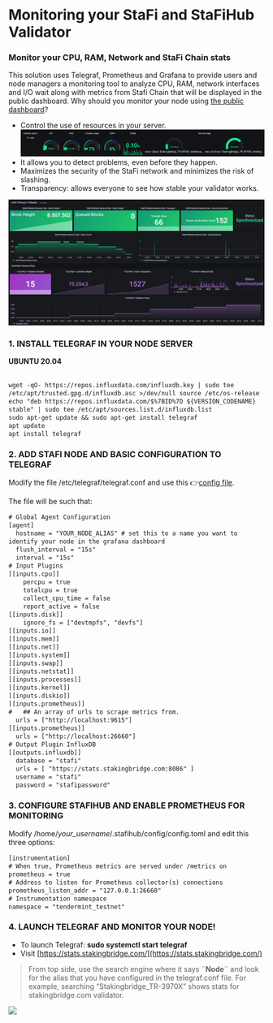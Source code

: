 # Monitoring your StaFi and StaFiHub Validator 

### Monitor your CPU, RAM, Network and StaFi Chain stats

This solution uses Telegraf, Prometheus and Grafana to provide users and node managers a monitoring tool to analyze CPU, RAM, network interfaces and I/O wait along with metrics from Stafi Chain that will be displayed in the public dashboard. Why should you monitor your node using [the public dashboard](https://stats.stakingbridge.com/d/stafimonitor/stafi?orgId=1)?	
- Control the use of resources in your server.
![](https://github.com/StakingBridge/stafimonitor/blob/main/images/fast_monitor.png?raw=true)
- It allows you to detect problems, even before they happen.
- Maximizes the security of the StaFi network and minimizes the risk of slashing.
- Transparency: allows everyone to see how stable your validator works.

![](https://github.com/StakingBridge/stafimonitor/blob/main/images/network_monitoring.png?raw=true)

### 1. INSTALL TELEGRAF IN YOUR NODE SERVER

**UBUNTU 20.04**

```

wget -qO- https://repos.influxdata.com/influxdb.key | sudo tee /etc/apt/trusted.gpg.d/influxdb.asc >/dev/null source /etc/os-release
echo "deb https://repos.influxdata.com/$%7BID%7D ${VERSION_CODENAME} stable" | sudo tee /etc/apt/sources.list.d/influxdb.list
sudo apt-get update && sudo apt-get install telegraf
apt update
apt install telegraf

```

### 2. ADD STAFI NODE AND BASIC CONFIGURATION TO TELEGRAF



Modify the file /etc/telegraf/telegraf.conf and use this 👉[config file](https://github.com/StakingBridge/stafimonitor/blob/main/telegraf.conf).

The file will be such that:

```
# Global Agent Configuration
[agent]
  hostname = "YOUR_NODE_ALIAS" # set this to a name you want to identify your node in the grafana dashboard
  flush_interval = "15s"
  interval = "15s"
# Input Plugins
[[inputs.cpu]]
    percpu = true
    totalcpu = true
    collect_cpu_time = false
    report_active = false
[[inputs.disk]]
    ignore_fs = ["devtmpfs", "devfs"]
[[inputs.io]]
[[inputs.mem]]
[[inputs.net]]
[[inputs.system]]
[[inputs.swap]]
[[inputs.netstat]]
[[inputs.processes]]
[[inputs.kernel]]
[[inputs.diskio]]
[[inputs.prometheus]]
#   ## An array of urls to scrape metrics from.
  urls = ["http://localhost:9615"]
[[inputs.prometheus]]
  urls = ["http://localhost:26660"]
# Output Plugin InfluxDB
[[outputs.influxdb]]
  database = "stafi"
  urls = [ "https://stats.stakingbridge.com:8086" ] 
  username = "stafi"
  password = "stafipassword"

```

### 3. CONFIGURE STAFIHUB AND ENABLE PROMETHEUS FOR MONITORING

Modify /home/*your_username*/.stafihub/config/config.toml and edit this three options:
```
[instrumentation]
# When true, Prometheus metrics are served under /metrics on
prometheus = true
# Address to listen for Prometheus collector(s) connections
prometheus_listen_addr = "127.0.0.1:26660"
# Instrumentation namespace
namespace = "tendermint_testnet"
```
### 4. LAUNCH TELEGRAF AND MONITOR YOUR NODE!

- To launch Telegraf: **sudo systemctl start telegraf**
- Visit [https://stats.stakingbridge.com/](https://stats.stakingbridge.com/)

> From top side, use the search engine where it says ¨**Node**¨ and look for the alias that you have configured in the telegraf.conf file. For example, searching “Stakingbridge_TR-3970X” shows stats for stakingbridge.com validator.


![](https://github.com/StakingBridge/stafimonitor/blob/main/images/search_nodes.gif?raw=true)




